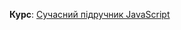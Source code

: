 **Курс**: [Сучасний підручник JavaScript](https://ua.freelook.info/d/19-kurs-suchasnii-pidruchnik-javascript)
